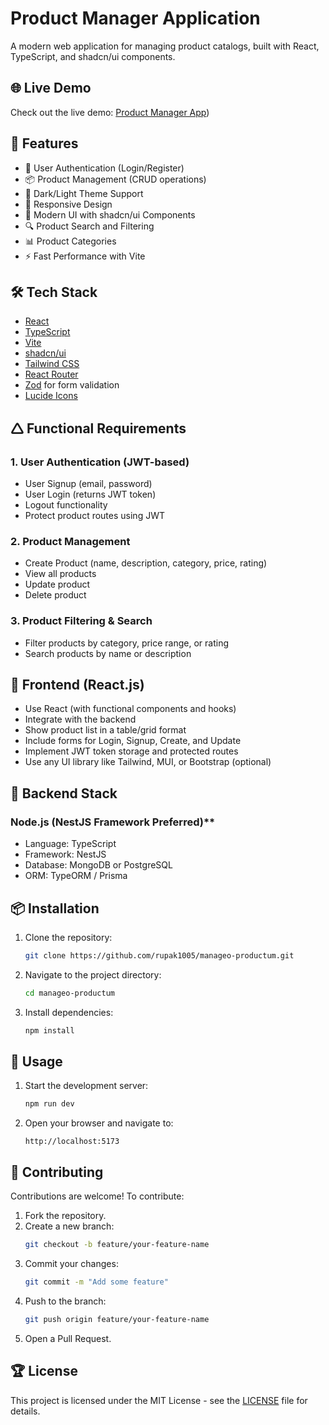 # Product Manager Application

A modern web application for managing product catalogs, built with React, TypeScript, and shadcn/ui components.



## 🌐 Live Demo

Check out the live demo: [Product Manager App](https://managio-productionum.netlify.app/))


## 🚀 Features

- 🔐 User Authentication (Login/Register)
- 📦 Product Management (CRUD operations)
- 🌃 Dark/Light Theme Support
- 📱 Responsive Design
- 🎨 Modern UI with shadcn/ui Components
- 🔍 Product Search and Filtering
- 📊 Product Categories
- ⚡ Fast Performance with Vite

## 🛠️ Tech Stack

- [React](https://reactjs.org/)
- [TypeScript](https://www.typescriptlang.org/)
- [Vite](https://vitejs.dev/)
- [shadcn/ui](https://ui.shadcn.com/)
- [Tailwind CSS](https://tailwindcss.com/)
- [React Router](https://reactrouter.com/)
- [Zod](https://zod.dev/) for form validation
- [Lucide Icons](https://lucide.dev/)

## 🛆 Functional Requirements

### 1. User Authentication (JWT-based)
- User Signup (email, password)
- User Login (returns JWT token)
- Logout functionality
- Protect product routes using JWT

### 2. Product Management
- Create Product (name, description, category, price, rating)
- View all products
- Update product
- Delete product

### 3. Product Filtering & Search
- Filter products by category, price range, or rating
- Search products by name or description

## 🎨 Frontend (React.js)
- Use React (with functional components and hooks)
- Integrate with the backend
- Show product list in a table/grid format
- Include forms for Login, Signup, Create, and Update
- Implement JWT token storage and protected routes
- Use any UI library like Tailwind, MUI, or Bootstrap (optional)

## 🔧 Backend Stack 

###  Node.js (NestJS Framework Preferred)**
- Language: TypeScript
- Framework: NestJS
- Database: MongoDB or PostgreSQL
- ORM: TypeORM / Prisma
  

## 📦 Installation

1. Clone the repository:
   ```bash
   git clone https://github.com/rupak1005/manageo-productum.git
   ```
2. Navigate to the project directory:
   ```bash
   cd manageo-productum
   ```
3. Install dependencies:
   ```bash
   npm install
   ```

## 🚪 Usage

1. Start the development server:
   ```bash
   npm run dev
   ```
2. Open your browser and navigate to:
   ```
   http://localhost:5173
   ```

## 💪 Contributing

Contributions are welcome! To contribute:

1. Fork the repository.
2. Create a new branch:
   ```bash
   git checkout -b feature/your-feature-name
   ```
3. Commit your changes:
   ```bash
   git commit -m "Add some feature"
   ```
4. Push to the branch:
   ```bash
   git push origin feature/your-feature-name
   ```
5. Open a Pull Request.


## 🏆 License

This project is licensed under the MIT License - see the [LICENSE](LICENSE) file for details.

